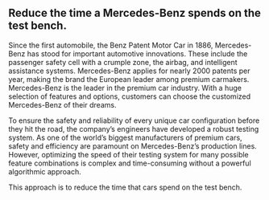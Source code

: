 ## Reduce the time a Mercedes-Benz spends on the test bench.

Since the first automobile, the Benz Patent Motor Car in 1886, Mercedes-Benz has stood for important automotive innovations. These include the passenger safety cell with a crumple zone, the airbag, and intelligent assistance systems. 
Mercedes-Benz applies for nearly 2000 patents per year, making the brand the European leader among premium carmakers. Mercedes-Benz is the leader in the premium car industry. 
With a huge selection of features and options, customers can choose the customized Mercedes-Benz of their dreams.

To ensure the safety and reliability of every unique car configuration before they hit the road, the company’s engineers have developed a robust testing system. 
As one of the world’s biggest manufacturers of premium cars, safety and efficiency are paramount on Mercedes-Benz’s production lines. However, optimizing the speed of their testing system for many possible feature combinations is 
complex and time-consuming without a powerful algorithmic approach.

This approach is to reduce the time that cars spend on the test bench.
